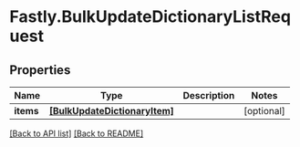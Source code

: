 # Fastly.BulkUpdateDictionaryListRequest

## Properties

Name | Type | Description | Notes
------------ | ------------- | ------------- | -------------
**items** | [**[BulkUpdateDictionaryItem]**](BulkUpdateDictionaryItem.md) |  | [optional] 


[[Back to API list]](../../README.md#endpoints) [[Back to README]](../../README.md)
